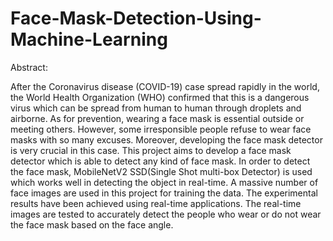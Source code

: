 # Face-Mask-Detection-Using-Machine-Learning
Abstract:

After the Coronavirus disease (COVID-19) case spread rapidly in the world, the World Health Organization (WHO) confirmed that this is a dangerous virus which can be spread from human to human through droplets and airborne. As for prevention, wearing a face mask is essential outside or meeting others. However, some irresponsible people refuse to wear face masks with so many excuses. Moreover, developing the face mask detector is very crucial in this case. This project aims to develop a face mask detector which is able to detect any kind of face mask. In order to detect the face mask, MobileNetV2 SSD(Single Shot multi-box Detector) is used which works well in detecting the object in real-time. A massive number of face images are used in this project for training the data. The experimental results have been achieved using real-time applications. The real-time images are tested to accurately detect the people who wear or do not wear the face mask based on the face angle.

